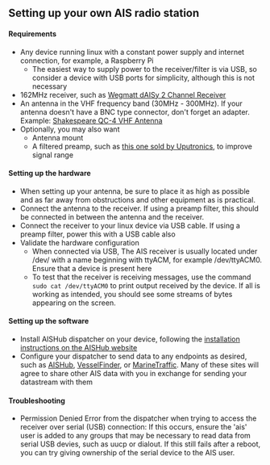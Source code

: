 ## Setting up your own AIS radio station

#### Requirements
  - Any device running linux with a constant power supply and internet connection, for example, a Raspberry Pi
    - The easiest way to supply power to the receiver/filter is via USB, so consider a device with USB ports for simplicity, although this is not necessary
  - 162MHz receiver, such as [Wegmatt dAISy 2 Channel Receiver](https://shop.wegmatt.com/collections/frontpage/products/daisy-2-dual-channel-ais-receiver-with-nmea-0183?variant=7103563628580)
  - An antenna in the VHF frequency band (30MHz - 300MHz). If your antenna doesn't have a BNC type connector, don't forget an adapter. Example: [Shakespeare QC-4 VHF Antenna](https://shakespeare-ce.com/marine/product/qc-4-quickconnect-vhf-antenna/)
  - Optionally, you may also want
    - Antenna mount
    - A filtered preamp, such as [this one sold by Uputronics](https://store.uputronics.com/index.php?route=product/product&path=59&product_id=93), to improve signal range


#### Setting up the hardware
  - When setting up your antenna, be sure to place it as high as possible and as far away from obstructions and other equipment as is practical.
  - Connect the antenna to the receiver. If using a preamp filter, this should be connected in between the antenna and the receiver.
  - Connect the receiver to your linux device via USB cable. If using a preamp filter, power this with a USB cable also
  - Validate the hardware configuration
    - When connected via USB, The AIS receiver is usually located under /dev/ with a name beginning with ttyACM, for example /dev/ttyACM0. Ensure that a device is present here
    - To test that the receiver is receiving messages, use the command `sudo cat /dev/ttyACM0` to print output received by the device. If all is working as intended, you should see some streams of bytes appearing on the screen.


#### Setting up the software
  - Install AISHub dispatcher on your device, following the [installation instructions on the AISHub website](https://www.aishub.net/ais-dispatcher#linux)
  - Configure your dispatcher to send data to any endpoints as desired, such as [AISHub](https://www.aishub.net/join-us), [VesselFinder](https://stations.vesselfinder.com/become-partner), or [MarineTraffic](https://www.marinetraffic.com/en/p/expand-coverage). Many of these sites will agree to share other AIS data with you in exchange for sending your datastream with them


#### Troubleshooting
  - Permission Denied Error from the dispatcher when trying to access the receiver over serial (USB) connection: If this occurs, ensure the 'ais' user is added to any groups that may be necessary to read data from serial USB devies, such as uucp or dialout. If this still fails after a reboot, you can try giving ownership of the serial device to the AIS user. 
